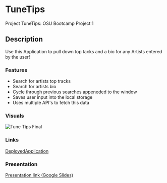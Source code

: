 # TuneTips
Project TuneTips: OSU Bootcamp Project 1

## Description

Use this Application to pull down top tacks and a bio for any Artists entered by the user!

### Features

* Search for artists top tracks
* Search for artists bio
* Cycle through previous searches appeneded to the window
* Saves user input into the local storage
* Uses multiple API's to fetch this data


### Visuals

![Tune Tips Final](https://user-images.githubusercontent.com/77699769/111025314-4da45f00-83b1-11eb-9353-17ee48548832.PNG)


### Links
[DeployedApplication](<https://roy-sizemore.github.io/tune-tips/>)

### Presentation
<a href="https://docs.google.com/presentation/d/1q3AnqUdNE62vFlSee2vmv_o_C0_ElkSr9YjOTSkjUik/edit#slide=id.g29f43f0a72_0_5">Presentation link (Google Slides)</a>

